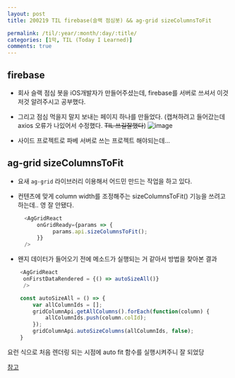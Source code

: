 ```yaml
---
layout: post
title: 200219 TIL firebase(슬랙 점심봇) && ag-grid sizeColumnsToFit

permalink: /til/:year/:month/:day/:title/
categories: [1막, TIL (Today I Learned)]
comments: true
---
```


## firebase  

- 회사 슬랙 점심 봇을 iOS개발자가 만들어주셨는데, firebase를 서버로 쓰셔서 이것저것 알려주시고 공부했다.
- 그리고 점심 먹을지 말지 보내는 페이지 하나를 만들었다. (캡쳐하려고 들어갔는데 axios 오류가 나있어서 수정했다. ~~TIL 쓰길잘했다~~)
![image](https://user-images.githubusercontent.com/40848630/74812841-8a7d5e00-5337-11ea-8884-d2652a264fd5.png)

- 사이드 프로젝트로 파베 서버로 쓰는 프로젝트 해야되는데... 

## ag-grid sizeColumnsToFit

- 요새 `ag-grid` 라이브러리 이용해서 어드민 만드는 작업을 하고 있다. 
- 컨텐츠에 맞게 column width를 조정해주는 sizeColumnsToFit() 기능을 쓰려고 하는데.. 영 잘 안됐다. 
  
  ```javascript
    <AgGridReact
        onGridReady={params => {
             params.api.sizeColumnsToFit(); 
        }}
    />
    ```

- 왠지 데이터가 들어오기 전에 메소드가 실행되는 거 같아서 방법을 찾아본 결과 

```javascript
    <AgGridReact
     onFirstDataRendered = {() => autoSizeAll()}
     />

    const autoSizeAll = () => {
        var allColumnIds = [];
        gridColumnApi.getAllColumns().forEach(function(column) {
            allColumnIds.push(column.colId);
        });
        gridColumnApi.autoSizeColumns(allColumnIds, false);
    }
```

요런 식으로 처음 렌더링 되는 시점에 auto fit 함수를 실행시켜주니 잘 되었당

[참고](https://www.ag-grid.com/javascript-grid-resizing/)
